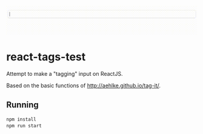 ![preview](preview.gif)
# react-tags-test
Attempt to make a "tagging" input on ReactJS.

Based on the basic functions of http://aehlke.github.io/tag-it/.

## Running
```bash
npm install
npm run start
```